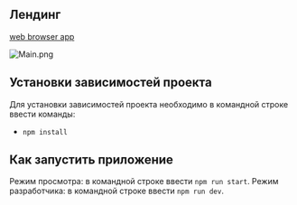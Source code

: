 ## Лендинг 

[web browser app](https://stormy-savannah-54217.herokuapp.com/)

![Main.png](https://raw.githubusercontent.com/greenmoon1558/test__task/master/public/imgs/main.jpg)


## Установки зависимостей проекта
Для установки зависимостей проекта необходимо в командной строке ввести команды:
-	`npm install`

## Как запустить приложение
Режим просмотра:  в командной строке ввести `npm run start`.
Режим разработчика: в командной строке ввести `npm run dev`.
